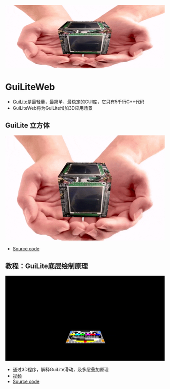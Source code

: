 <p align="center">
    <img src="doc/GuiLiteCube.gif" alt="Image" width="600" height="200"/>
</p>

# GuiLiteWeb
- [GuiLite](https://gitee.com/idea4good/GuiLite)是最轻量，最简单，最稳定的GUI库，它只有5千行C++代码
- GuiLiteWeb将为GuiLite增加3D应用场景

## GuiLite 立方体
![GuiLiteCube](doc/GuiLiteCube.gif)
- [Source code](Cube/main.js)

## 教程：GuiLite底层绘制原理
![GuiLiteGraphic](doc/GuiLiteGraphic.gif)
- 通过3D程序，解释GuiLite滑动，及多层叠加原理
- [视频](https://v.youku.com/v_show/id_XNDI4ODE1ODcwOA)
- [Source code](Graphic/main.js)